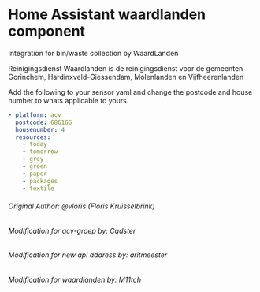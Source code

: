 # Home Assistant waardlanden component
Integration for bin/waste collection  by WaardLanden

Reinigingsdienst Waardlanden is de reinigingsdienst voor de gemeenten Gorinchem, Hardinxveld-Giessendam, Molenlanden en Vijfheerenlanden

Add the following to your sensor yaml and change the postcode and house number to whats applicable to yours.
 ```yaml
 - platform: acv
   postcode: 6861GG
   housenumber: 4
   resources:
     - today
     - tomorrow
     - grey
     - green
     - paper
     - packages
     - textile
 ```
###### Original Author: @vloris (Floris Kruisselbrink)
###### Modification for acv-groep by: Cadster
###### Modification for new api address by: aritmeester
###### Modification for waardlanden by: M11tch
